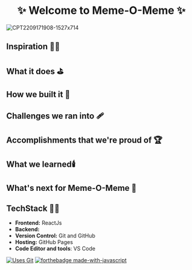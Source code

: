 <h1 align="center">
              ✨ Welcome to  Meme-O-Meme ✨ <br /> 
</h1>

 
![CPT2209171908-1527x714](https://user-images.githubusercontent.com/77020164/190859870-80877225-8f98-4390-b8da-cc11c1105c72.gif)


## Inspiration 🧑‍🎨

## What it does ⛳

## How we built it 🚧

## Challenges we ran into 🩹

## Accomplishments that we're proud of 🏆

## What we learned🕯️

## What's next for Meme-O-Meme 🚀


## TechStack 🧑‍💻

- **Frontend:** ReactJs
- **Backend:** 
- **Version Control:** Git and GitHub
- **Hosting:** GitHub Pages
- **Code Editor and tools**: VS Code

[![Uses Git](https://forthebadge.com/images/badges/uses-git.svg)](https://github.com/yashikajotwani12/Meme-O-Meme) 
[![forthebadge made-with-javascript](http://ForTheBadge.com/images/badges/made-with-javascript.svg)](https://github.com/yashikajotwani12/Meme-O-Meme)



